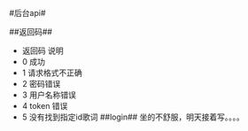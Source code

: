 #后台api#

##返回码##
* 返回码    说明
* 0         成功
* 1         请求格式不正确
* 2         密码错误
* 3         用户名称错误
* 4         token 错误
* 5         没有找到指定id歌词
##login##
  坐的不舒服，明天接着写。。。。
  
    
